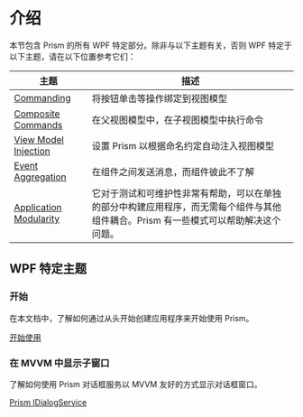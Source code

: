 # 介绍

本节包含 Prism 的所有 WPF 特定部分。除非与以下主题有关，否则 WPF 特定于以下主题，请在以下位置参考它们：

| 主题 | 描述 |
|-------|-------------|
| [Commanding](xref:Commands.Commanding) | 将按钮单击等操作绑定到视图模型 |
| [Composite Commands](xref:Commands.CompositeCommands) | 在父视图模型中，在子视图模型中执行命令 |
| [View Model Injection](xref:Mvvm.ViewModelLocator) | 设置 Prism 以根据命名约定自动注入视图模型 |
| [Event Aggregation](xref:Events.EventAggregator) | 在组件之间发送消息，而组件彼此不了解 |
| [Application Modularity](xref:Modularity.GettingStarted) | 它对于测试和可维护性非常有帮助，可以在单独的部分中构建应用程序，而无需每个组件与其他组件耦合。Prism 有一些模式可以帮助解决这个问题。 |

## WPF 特定主题

### 开始

在本文档中，了解如何通过从头开始创建应用程序来开始使用 Prism。

[开始使用](xref:Platforms.Wpf.GettingStarted)

### 在 MVVM 中显示子窗口

了解如何使用 Prism 对话框服务以 MVVM 友好的方式显示对话框窗口。

[Prism IDialogService](xref:Dialogs.GettingStarted)
